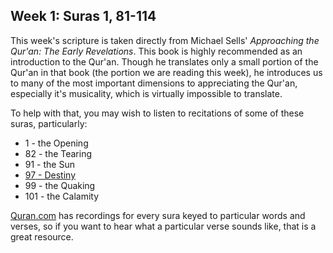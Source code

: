 ## Week 1: Suras 1, 81-114

This week's scripture is taken directly from Michael Sells' _Approaching the Qur'an: The Early Revelations_. This book is highly recommended as an introduction to the Qur'an. Though he translates only a small portion of the Qur'an in that book \(the portion we are reading this week\), he introduces us to many of the most important dimensions to appreciating the Qur'an, especially it's musicality, which is virtually impossible to translate.

To help with that, you may wish to listen to recitations of some of these suras, particularly:

* 1 - the Opening
* 82 - the Tearing
* 91 - the Sun
* [97 - Destiny](https://www.youtube.com/watch?v=3RLNnB4-0aQ)
* 99 - the Quaking
* 101 - the Calamity

[Quran.com](https://quran.com/) has recordings for every sura keyed to particular words and verses, so if you want to hear what a particular verse sounds like, that is a great resource.



